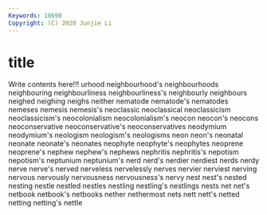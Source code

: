 ```yaml
---
Keywords: 10690
Copyright: (C) 2020 Junjie Li
---
```


# title

Write contents here!!!
urhood 
neighbourhood's 
neighbourhoods 
neighbouring 
neighbourliness 
neighbourliness's 
neighbourly 
neighbours
neighed 
neighing 
neighs 
neither 
nematode 
nematode's 
nematodes 
nemeses 
nemesis 
nemesis's
neoclassic 
neoclassical 
neoclassicism 
neoclassicism's 
neocolonialism 
neocolonialism's 
neocon 
neocon's 
neocons 
neoconservative
neoconservative's 
neoconservatives 
neodymium 
neodymium's 
neologism 
neologism's 
neologisms 
neon 
neon's 
neonatal
neonate 
neonate's 
neonates 
neophyte 
neophyte's 
neophytes 
neoprene 
neoprene's 
nephew 
nephew's
nephews 
nephritis 
nephritis's 
nepotism 
nepotism's 
neptunium 
neptunium's 
nerd 
nerd's 
nerdier
nerdiest 
nerds 
nerdy 
nerve 
nerve's 
nerved 
nerveless 
nervelessly 
nerves 
nervier
nerviest 
nerving 
nervous 
nervously 
nervousness 
nervousness's 
nervy 
nest 
nest's 
nested
nesting 
nestle 
nestled 
nestles 
nestling 
nestling's 
nestlings 
nests 
net 
net's
netbook 
netbook's 
netbooks 
nether 
nethermost 
nets 
nett 
nett's 
netted 
netting
netting's 
nettle 
